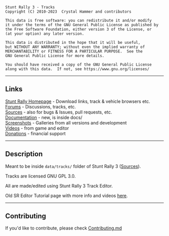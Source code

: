 
    Stunt Rally 3 - Tracks
    Copyright (C) 2010-2023  Crystal Hammer and contributors

    This data is free software: you can redistribute it and/or modify
    it under the terms of the GNU General Public License as published by
    the Free Software Foundation, either version 3 of the License, or
    (at your option) any later version.

    This data is distributed in the hope that it will be useful,
    but WITHOUT ANY WARRANTY; without even the implied warranty of
    MERCHANTABILITY or FITNESS FOR A PARTICULAR PURPOSE.  See the
    GNU General Public License for more details.

    You should have received a copy of the GNU General Public License
    along with this data.  If not, see https://www.gnu.org/licenses/

------------------------------------------------------------------------------

## Links

[Stunt Rally Homepage](https://stuntrally.tuxfamily.org/) - Download links, track & vehicle browsers etc.  
[Forums](https://groups.f-hub.org/stunt-rally/) - Discussions, tracks, etc.  
[Sources](https://github.com/stuntrally/stuntrally3/) - also for bugs & Issues, pull requests, etc.  
[Documentation](https://github.com/stuntrally/stuntrally3/blob/main/docs/_menu.md) - new, is inside docs/  
[Screenshots](https://stuntrally.tuxfamily.org/gallery) - Galleries from all versions and development  
[Videos](https://www.youtube.com/user/TheCrystalHammer) - from game and editor  
[Donations](https://cryham.tuxfamily.org/donate/) - financial support

------------------------------------------------------------------------------

## Description

Meant to be inside `data/tracks/` folder of Stunt Rally 3 ([Sources](https://github.com/stuntrally/stuntrally3/)).

Tracks are licensed GNU GPL 3.0.

All are made/edited using Stunt Rally 3 Track Editor.

Old SR Editor Tutorial page with more info and videos [here](https://stuntrally.tuxfamily.org/wiki/doku.php?id=editor).

------------------------------------------------------------------------------

## Contributing

If you'd like to contribute, please check [Contributing.md](https://github.com/stuntrally/stuntrally3/blob/main/Contributing.md)
